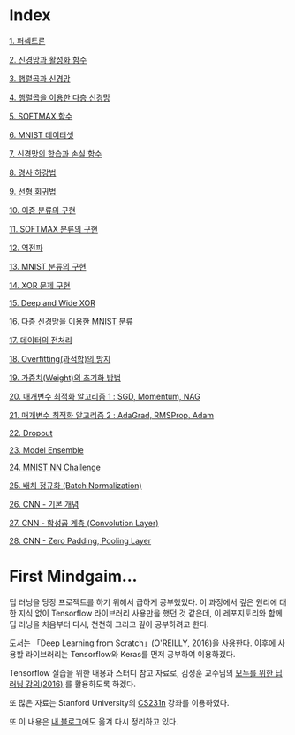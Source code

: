 ﻿# Index
[1. 퍼셉트론](https://github.com/MagmaTart/DeepLearningStudy/blob/master/Soomin/summarys/1_Perceptron.md)

[2. 신경망과 활성화 함수](https://github.com/MagmaTart/DeepLearningStudy/blob/master/Soomin/summarys/2_ActFunction.md)

[3. 행렬곱과 신경망](https://github.com/MagmaTart/DeepLearningStudy/blob/master/Soomin/summarys/3_MatrixDotOperation.md)

[4. 행렬곱을 이용한 다층 신경망](https://github.com/MagmaTart/DeepLearningStudy/blob/master/Soomin/summarys/4_MultiLayerNetwork.md)

[5. SOFTMAX 함수](https://github.com/MagmaTart/DeepLearningStudy/blob/master/Soomin/summarys/5_Softmax.md)

[6. MNIST 데이터셋](https://github.com/MagmaTart/DeepLearningStudy/blob/master/Soomin/summarys/6_MNISTdataset.md)

[7. 신경망의 학습과 손실 함수](https://github.com/MagmaTart/DeepLearningStudy/blob/master/Soomin/summarys/7_TrainingNetwork.md)

[8. 경사 하강법](https://github.com/MagmaTart/DeepLearningStudy/blob/master/Soomin/summarys/8_GradientDescentMethod.md)

[9. 선형 회귀법](https://github.com/MagmaTart/DeepLearningStudy/blob/master/Soomin/summarys/9_LinearRegression.md)

[10. 이중 분류의 구현](https://github.com/MagmaTart/DeepLearningStudy/blob/master/Soomin/summarys/10_BInaryClassfication.md)

[11. SOFTMAX 분류의 구현](https://github.com/MagmaTart/DeepLearningStudy/blob/master/Soomin/summarys/11_SOFTMAXclassfication.md)

[12. 역전파](https://github.com/MagmaTart/DeepLearningStudy/blob/master/Soomin/summarys/12_Backpropagation.md)

[13. MNIST 분류의 구현](https://github.com/MagmaTart/DeepLearningStudy/blob/master/Soomin/summarys/13_MNISTclassfication.md)

[14. XOR 문제 구현](https://github.com/MagmaTart/DeepLearningStudy/blob/master/Soomin/summarys/14_XORproblem.md)

[15. Deep and Wide XOR](https://github.com/MagmaTart/DeepLearningStudy/blob/master/Soomin/summarys/15_DeepAndWideXOR.md)

[16. 다층 신경망을 이용한 MNIST 분류](https://github.com/MagmaTart/DeepLearningStudy/blob/master/Soomin/summarys/16_MNISTusingSimpleNN.md)

[17. 데이터의 전처리](https://github.com/MagmaTart/DeepLearningStudy/blob/master/Soomin/summarys/17_DataPreProcessing.md)

[18. Overfitting(과적합)의 방지](https://github.com/MagmaTart/DeepLearningStudy/blob/master/Soomin/summarys/18_Overfitting.md)

[19. 가중치(Weight)의 초기화 방법](https://github.com/MagmaTart/DeepLearningStudy/blob/master/Soomin/summarys/19_Weight_Initialization.md)

[20. 매개변수 최적화 알고리즘 1 : SGD, Momentum, NAG](https://github.com/MagmaTart/DeepLearningStudy/blob/master/Soomin/summarys/20_Optimizer1.md)

[21. 매개변수 최적화 알고리즘 2 : AdaGrad, RMSProp, Adam](https://github.com/MagmaTart/DeepLearningStudy/blob/master/Soomin/summarys/21_Optimizer2.md)

[22. Dropout](https://github.com/MagmaTart/DeepLearningStudy/blob/master/Soomin/summarys/22_Dropout.md)

[23. Model Ensemble](https://github.com/MagmaTart/DeepLearningStudy/blob/master/Soomin/summarys/23_Ensemble.md)

[24. MNIST NN Challenge](https://github.com/MagmaTart/DeepLearningStudy/blob/master/Soomin/summarys/24_MNISTchallenge.md)

[25. 배치 정규화 (Batch Normalization)](https://github.com/MagmaTart/DeepLearningStudy/blob/master/Soomin/summarys/25_BatchNormalization.md)

[26. CNN - 기본 개념](https://github.com/MagmaTart/DeepLearningStudy/blob/master/Soomin/summarys/26_CNN1.md)

[27. CNN - 합성곱 계층 (Convolution Layer)](https://github.com/MagmaTart/DeepLearningStudy/blob/master/Soomin/summarys/27_CNN2.md)

[28. CNN - Zero Padding, Pooling Layer](https://github.com/MagmaTart/DeepLearningStudy/blob/master/Soomin/summarys/28_CNN3.md)

# First Mindgaim...

딥 러닝을 당장 프로젝트를 하기 위해서 급하게 공부했었다. 이 과정에서 깊은 원리에 대한 지식 없이 Tensorflow 라이브러리 사용만을 했던 것 같은데, 이 레포지토리와 함께 딥 러닝을 처음부터 다시, 천천히 그리고 깊이 공부하려고 한다.
 
도서는 「Deep Learning from Scratch」(O'REILLY, 2016)을 사용한다. 이후에 사용할 라이브러리는 Tensorflow와 Keras를 먼저 공부하여 이용하겠다.

Tensorflow 실습을 위한 내용과 스터디 참고 자료로, 김성훈 교수님의 [모두를 위한 딥러닝 강의(2016)](http://hunkim.github.io/ml/) 를 활용하도록 하겠다.

또 많은 자료는 Stanford University의 [CS231n](http://cs231n.stanford.edu/syllabus.html) 강좌를 이용하였다.

또 이 내용은 [내 블로그](https://blog.naver.com/leesoo9297)에도 옮겨 다시 정리하고 있다.
